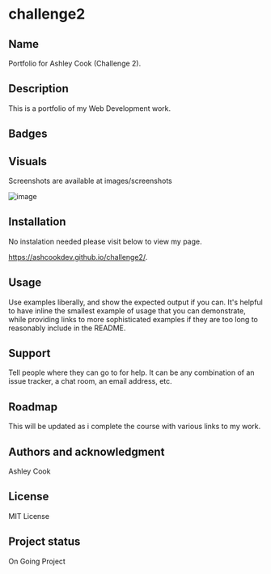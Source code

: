 # challenge2

## Name
Portfolio for Ashley Cook (Challenge 2).

## Description
This is a portfolio of my Web Development work.

## Badges


## Visuals
Screenshots are available at images/screenshots

![image](https://user-images.githubusercontent.com/117311931/205920389-ee1b27e5-0f18-49b8-a0e9-60fa16be1295.png)


## Installation
No instalation needed please visit below to view my page.

https://ashcookdev.github.io/challenge2/.

## Usage
Use examples liberally, and show the expected output if you can. It's helpful to have inline the smallest example of usage that you can demonstrate, while providing links to more sophisticated examples if they are too long to reasonably include in the README.

## Support
Tell people where they can go to for help. It can be any combination of an issue tracker, a chat room, an email address, etc.

## Roadmap
This will be updated as i complete the course with various links to my work.

## Authors and acknowledgment
Ashley Cook

## License
MIT License

## Project status
On Going Project
